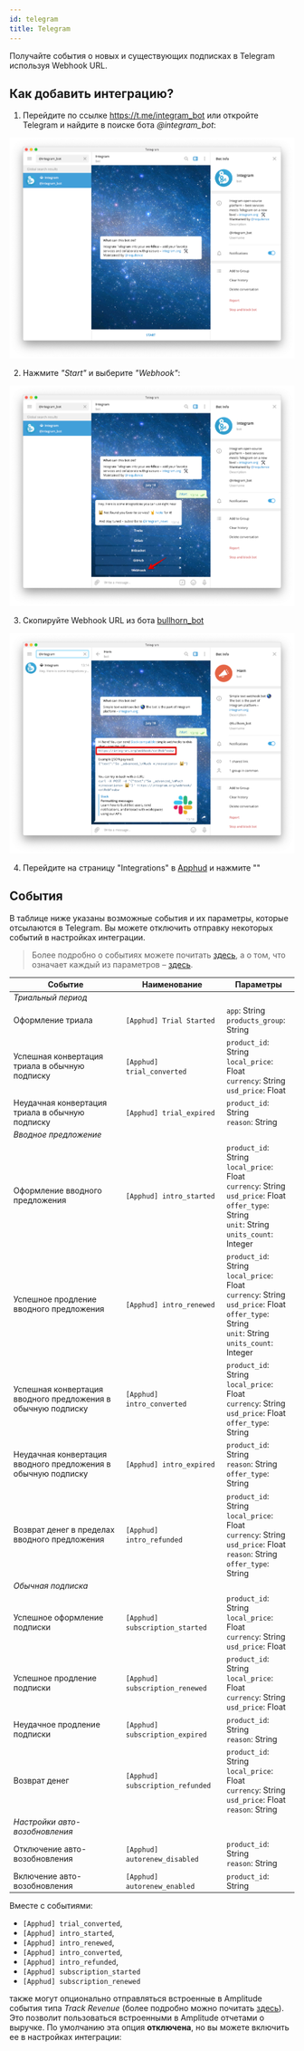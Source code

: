 ```yaml
---
id: telegram
title: Telegram
---
```


Получайте события о новых и существующих подписках в Telegram используя Webhook URL.

## Как добавить интеграцию?

1. Перейдите по ссылке <a href="https://t.me/integram_bot" target="_blank">https://t.me/integram_bot</a> или откройте Telegram и найдите в поиске бота *@integram_bot*:

![integram-bot](assets/integram-bot.png)

2. Нажмите *"Start"* и выберите *"Webhook"*:

![integram-webhook](assets/integram-webhook.png)

3. Скопируйте Webhook URL из бота <a href="https://t.me/bullhorn_bot" target="_blank">bullhorn_bot</a>

![integram-webhook-url](assets/integram-webhook-url.png)

4. Перейдите на страницу "Integrations" в <a href="https://app.apphud.com/" target="_blank">Apphud</a> и нажмите ""

## События

В таблице ниже указаны возможные события и их параметры, которые отсылаются в Telegram. Вы можете отключить отправку некоторых событий в настройках интеграции.

> Более подробно о событиях можете почитать [здесь](events.md), а о том, что означает каждый из параметров – [здесь](integrations.md).
>

| Событие                                                      | Наименование                     | Параметры                                                    |
| ------------------------------------------------------------ | -------------------------------- | ------------------------------------------------------------ |
| *Триальный период*                                           |                                  |                                                              |
| Оформление триала                                            | `[Apphud] Trial Started`         | `app`: String<br>`products_group`: String<br>                |
| Успешная конвертация триала в обычную подписку               | `[Apphud] trial_converted`       | `product_id`: String<br>`local_price`: Float<br>`currency`: String<br>`usd_price`: Float |
| Неудачная конвертация триала в обычную подписку              | `[Apphud] trial_expired`         | `product_id`: String<br>`reason`: String                     |
| *Вводное предложение*                                        |                                  |                                                              |
| Оформление вводного предложения                              | `[Apphud] intro_started`         | `product_id`: String<br/>`local_price`: Float<br/>`currency`: String<br/>`usd_price`: Float<br/>`offer_type`: String<br/>`unit`: String<br/>`units_count`: Integer |
| Успешное продление вводного предложения                      | `[Apphud] intro_renewed`         | `product_id`: String<br/>`local_price`: Float<br/>`currency`: String<br/>`usd_price`: Float<br/>`offer_type`: String<br/>`unit`: String<br/>`units_count`: Integer |
| Успешная конвертация вводного предложения в обычную подписку | `[Apphud] intro_converted`       | `product_id`: String<br/>`local_price`: Float<br/>`currency`: String<br/>`usd_price`: Float<br/>`offer_type`: String |
| Неудачная конвертация вводного предложения в обычную подписку | `[Apphud] intro_expired`         | `product_id`: String<br/>`reason`: String<br>`offer_type`: String |
| Возврат денег в пределах вводного предложения                | `[Apphud] intro_refunded`        | `product_id`: String<br/>`local_price`: Float<br/>`currency`: String<br/>`usd_price`: Float<br/>`reason`: String<br>`offer_type`: String |
| *Обычная подписка*                                           |                                  |                                                              |
| Успешное оформление подписки                                 | `[Apphud] subscription_started`  | `product_id`: String<br>`local_price`: Float<br>`currency`: String<br>`usd_price`: Float |
| Успешное продление подписки                                  | `[Apphud] subscription_renewed`  | `product_id`: String<br>`local_price`: Float<br>`currency`: String<br>`usd_price`: Float |
| Неудачное продление подписки                                 | `[Apphud] subscription_expired`  | `product_id`: String<br>`reason`: String                     |
| Возврат денег                                                | `[Apphud] subscription_refunded` | `product_id`: String<br>`local_price`: Float<br>`currency`: String<br>`usd_price`: Float<br>`reason`: String |
| *Настройки авто-возобновления*                               |                                  |                                                              |
| Отключение авто-возобновления                                | `[Apphud] autorenew_disabled`    | `product_id`: String<br>`reason`: String                     |
| Включение авто-возобновления                                 | `[Apphud] autorenew_enabled`     | `product_id`: String                                         |

Вместе с событиями:

- `[Apphud] trial_converted`,
- `[Apphud] intro_started`,
- `[Apphud] intro_renewed`,
- `[Apphud] intro_converted`,
- `[Apphud] intro_refunded`,
- `[Apphud] subscription_started` 
- `[Apphud] subscription_renewed` 

также могут опционально отправляться встроенные в Amplitude события типа *Track Revenue* (более подробно можно почитать [здесь](https://help.amplitude.com/hc/en-us/articles/115002278527#tracking-revenue)). Это позволит пользоваться встроенными в Amplitude отчетами о выручке. По умолчанию эта опция **отключена**, но вы можете включить ее в настройках интеграции: 